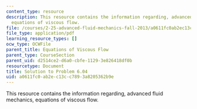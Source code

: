 ```yaml
---
content_type: resource
description: This resource contains the information regarding, advanced fluid mechanics,
  equations of viscous flow.
file: /courses/2-25-advanced-fluid-mechanics-fall-2013/a0611fc0ab2ec13cc7893a8205362b9e_MIT2_25F13_Shapi6.04_Solut.pdf
file_type: application/pdf
learning_resource_types: []
ocw_type: OCWFile
parent_title: Equations of Viscous Flow
parent_type: CourseSection
parent_uid: d2514ce2-d6a0-cbfe-1129-3e826418df0b
resourcetype: Document
title: Solution to Problem 6.04
uid: a0611fc0-ab2e-c13c-c789-3a8205362b9e
---
```

This resource contains the information regarding, advanced fluid mechanics, equations of viscous flow.